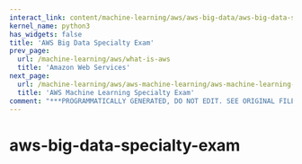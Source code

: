 ```yaml
---
interact_link: content/machine-learning/aws/aws-big-data/aws-big-data-specialty-exam.ipynb
kernel_name: python3
has_widgets: false
title: 'AWS Big Data Specialty Exam'
prev_page:
  url: /machine-learning/aws/what-is-aws
  title: 'Amazon Web Services'
next_page:
  url: /machine-learning/aws/aws-machine-learning/aws-machine-learning-specialty-exam
  title: 'AWS Machine Learning Specialty Exam'
comment: "***PROGRAMMATICALLY GENERATED, DO NOT EDIT. SEE ORIGINAL FILES IN /content***"
---
```



# aws-big-data-specialty-exam


